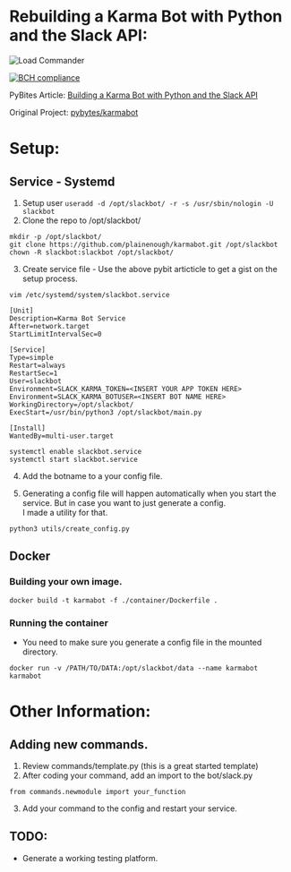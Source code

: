 # Rebuilding a Karma Bot with Python and the Slack API:

![Load Commander](https://upload.wikimedia.org/wikipedia/en/f/f4/PinkyandtheBrain.TheBrain.png)

[![BCH compliance](https://bettercodehub.com/edge/badge/plainenough/karmabot?branch=master)](https://bettercodehub.com/)

PyBites Article: [Building a Karma Bot with Python and the Slack API](https://pybit.es/slack-karma-bot.html)

Original Project: [pybytes/karmabot](https://github.com/pybites/karmabot)

# Setup:
## Service - Systemd
1. Setup user 
```useradd -d /opt/slackbot/ -r -s /usr/sbin/nologin -U slackbot```
2. Clone the repo to /opt/slackbot/
```
mkdir -p /opt/slackbot/
git clone https://github.com/plainenough/karmabot.git /opt/slackbot
chown -R slackbot:slackbot /opt/slackbot/
```
3. Create service file - Use the above pybit articticle to get a gist on the setup process.
```
vim /etc/systemd/system/slackbot.service
```
```
[Unit]
Description=Karma Bot Service
After=network.target
StartLimitIntervalSec=0

[Service]
Type=simple
Restart=always
RestartSec=1
User=slackbot
Environment=SLACK_KARMA_TOKEN=<INSERT YOUR APP TOKEN HERE>
Environment=SLACK_KARMA_BOTUSER=<INSERT BOT NAME HERE>
WorkingDirectory=/opt/slackbot/
ExecStart=/usr/bin/python3 /opt/slackbot/main.py

[Install]
WantedBy=multi-user.target
```
```
systemctl enable slackbot.service
systemctl start slackbot.service
```
4. Add the botname to a your config file.

5. Generating a config file  will happen automatically when you start the service. But in case you want to just generate a config. \
I made a utility for that.
```
python3 utils/create_config.py
```

## Docker
### Building your own image. 
```
docker build -t karmabot -f ./container/Dockerfile .
```
### Running the container
* You need to make sure you generate a config file in the mounted directory.
```
docker run -v /PATH/TO/DATA:/opt/slackbot/data --name karmabot karmabot
```


# Other Information:
## Adding new commands.
1. Review commands/template.py (this is a great started template)
2. After coding your command, add an import to the bot/slack.py
```
from commands.newmodule import your_function
```
3. Add your command to the config and restart your service.


## TODO:
* Generate a working testing platform.

